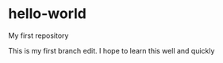 # hello-world
My first repository

This is my first branch edit. I hope to learn this well and quickly

